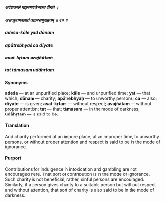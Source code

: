 ##### अदेशकाले यद्दानमपात्रेभ्यश्च दीयते ।
##### असत्कृतमवज्ञातं तत्तामसमुदाहृतम् ॥ २२ ॥

##### adeśa-kāle yad dānam
##### apātrebhyaś ca dīyate
##### asat-kṛtam avajñātaṁ
##### tat tāmasam udāhṛtam

#### Synonyms

**adeśa** — at an unpurified place; **kāle** — and unpurified time; **yat** — that which; **dānam** — charity; **apātrebhyaḥ** — to unworthy persons; **ca** — also; **dīyate** — is given; **asat**-**kṛtam** — without respect; **avajñātam** — without proper attention; **tat** — that; **tāmasam** — in the mode of darkness; **udāhṛtam** — is said to be.

#### Translation

And charity performed at an impure place, at an improper time, to unworthy persons, or without proper attention and respect is said to be in the mode of ignorance.

#### Purport

Contributions for indulgence in intoxication and gambling are not encouraged here. That sort of contribution is in the mode of ignorance. Such charity is not beneficial; rather, sinful persons are encouraged. Similarly, if a person gives charity to a suitable person but without respect and without attention, that sort of charity is also said to be in the mode of darkness.